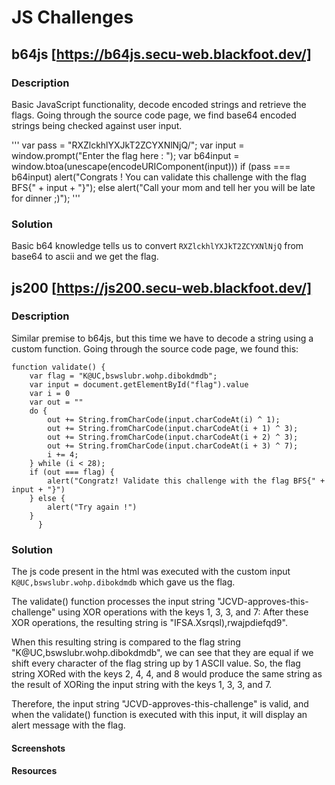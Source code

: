 # JS Challenges

## b64js [https://b64js.secu-web.blackfoot.dev/]

### Description
Basic JavaScript functionality, decode encoded strings and retrieve the flags.
Going through the source code page, we find base64 encoded strings being checked against user input.

'''
    var pass = "RXZlckhlYXJkT2ZCYXNlNjQ/";
    var input = window.prompt("Enter the flag here : ");
    var b64input = window.btoa(unescape(encodeURIComponent(input)))
    if (pass === b64input)
	alert("Congrats ! You can validate this challenge with the flag BFS{" + input + "}");
    else
	alert("Call your mom and tell her you will be late for dinner ;)");
'''

### Solution

Basic b64 knowledge tells us to convert `RXZlckhlYXJkT2ZCYXNlNjQ` from base64 to ascii and we get the flag.


## js200 [https://js200.secu-web.blackfoot.dev/]

### Description
Similar premise to b64js, but this time we have to decode a string using a custom function.
Going through the source code page, we found this:

```
function validate() {
	var flag = "K@UC,bswslubr.wohp.dibokdmdb";
	var input = document.getElementById("flag").value
	var i = 0
	var out = ""
	do {
		out += String.fromCharCode(input.charCodeAt(i) ^ 1);
		out += String.fromCharCode(input.charCodeAt(i + 1) ^ 3);
		out += String.fromCharCode(input.charCodeAt(i + 2) ^ 3);
		out += String.fromCharCode(input.charCodeAt(i + 3) ^ 7);
		i += 4;
	} while (i < 28);
	if (out === flag) {
		alert("Congratz! Validate this challenge with the flag BFS{" + input + "}")
	} else {
		alert("Try again !")
	}
      }
```

### Solution

The js code present in the html was executed with the custom input `K@UC,bswslubr.wohp.dibokdmdb` which gave us the flag.

The validate() function processes the input string "JCVD-approves-this-challenge" using XOR operations with the keys 1, 3, 3, and 7:
After these XOR operations, the resulting string is "IFSA.Xsrqsl),rwajpdiefqd9".

When this resulting string is compared to the flag string "K@UC,bswslubr.wohp.dibokdmdb", we can see that they are equal if we shift every character of the flag string up by 1 ASCII value. So, the flag string XORed with the keys 2, 4, 4, and 8 would produce the same string as the result of XORing the input string with the keys 1, 3, 3, and 7.

Therefore, the input string "JCVD-approves-this-challenge" is valid, and when the validate() function is executed with this input, it will display an alert message with the flag.

#### Screenshots

#### Resources
